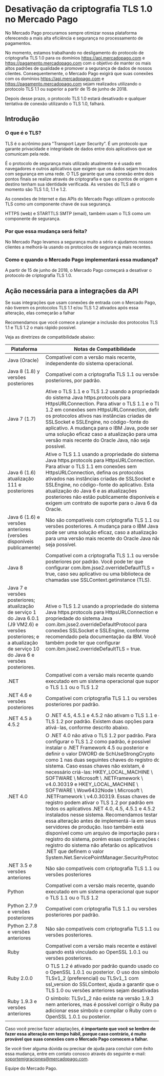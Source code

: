 # Desativação da criptografia TLS 1.0 no Mercado Pago

No Mercado Pago procuramos sempre otimizar nossa plataforma oferecendo a mais alta eficiência e segurança no processamento de pagamentos.

No momento, estamos trabalhando no desligamento do protocolo de criptografia TLS 1.0 para os domínios https://api.mercadopago.com e https://pagamento.mercadopago.com com o objetivo de manter os mais altos padrões de qualidade e promover a segurança de dados de nossos clientes.
Consequentemente, o Mercado Pago exigirá que suas conexões com os domínios https://api.mercadopago.com e https://pagamento.mercadopago.com sejam realizados utilizando o protocolo TLS 1.1 ou superior a partir de 15 de junho de 2018.

Depois desse prazo, o protocolo TLS 1.0 estará desativado e qualquer tentativa de conexão utilizando o TLS 1.0, falhará.
## Introdução

### O que é o TLS?

TLS é o acrônimo para "Transport Layer Security". É um protocolo que garante privacidade e integridade de dados entre dois aplicativos que se comunicam pela rede.

É o protocolo de segurança mais utilizado atualmente e é usado em navegadores e outros aplicativos que exigem que os dados sejam trocados com segurança em uma rede. O TLS garante que uma conexão entre dois pontos finais se realize através de criptografia e que os pontos de origem e destino tenham sua identidade verificada. As versões do TLS até o momento são TLS 1.0, 1.1 e 1.2.

As conexões de Internet e das APIs do Mercado Pago utilizam o protocolo TLS como um componente chave de sua segurança.

HTTPS (web) e STARTTLS SMTP (email), também usam o TLS como um componente de segurança.

### Por que essa mudança será feita?

No Mercado Pago levamos a segurança muito a sério e ajudamos nossos clientes a melhorá-la usando os protocolos de segurança mais recentes.

### Como e quando o Mercado Pago implementará essa mudança?

A partir de 15 de junho de 2018, o Mercado Pago começará a desativar o protocolo de criptografia TLS 1.0.

## Ação necessária para a integrações da API

Se suas integrações que usam conexões de entrada com o Mercado Pago, não tiverem os protocolos TLS 1.1 e/ou TLS 1.2 ativados após essa alteração, elas começarão a falhar

Recomendamos que você comece a planejar a inclusão dos protocolos TLS 1.1 e TLS 1.2 o mais rápido possível.

Veja as diretrizes de compatibilidade abaixo:

Plataforma | Notas de Compatibilidade
---------- | -----------------------
Java (Oracle) |	Compatível com a versão mais recente, independente do sistema operacional.
Java 8 (1.8) y versões posteriores | Compatível com a criptografia TLS 1.1 ou versões posteriores, por padrão.
Java 7 (1.7) |	Ative o TLS 1.1 e o TLS 1.2 usando a propriedade do sistema Java https.protocols para HttpsURLConnection. Para ativar o TLS 1.1 e o TLS 1.2 em conexões sem HttpsURLConnection, defina os protocolos ativos nas instâncias criadas de SSLSocket e SSLEngine, no código-fonte do aplicativo. A mudança para o IBM Java, pode ser uma solução eficaz caso a atualização para uma versão mais recente do Oracle Java, não seja possível.
Java 6 (1.6) atualização 111 e posteriores | Ative o TLS 1.1 usando a propriedade do sistema Java https.protocols para HttpsURLConnection. Para ativar o TLS 1.1 em conexões sem HttpsURLConnection, defina os protocolos ativados nas instâncias criadas de SSLSocket e SSLEngine, no código-fonte do aplicativo. Esta atualização do Java 6 e as atualizações posteriores não estão publicamente disponíveis e exigem um contrato de suporte para o Java 6 da Oracle.
Java 6 (1.6) e versões anteriores (versões disponíveis publicamente) | Não são compatíveis com criptografia TLS 1.1 ou versões posteriores. A mudança para o IBM Java pode ser uma solução eficaz, caso a atualização para uma versão mais recente do Oracle Java não seja possível.
Java 8 |	Compatível com a criptografia TLS 1.1 ou versões posteriores por padrão. Você pode ter que configurar com.ibm.jsse2.overrideDefaultTLS = true, caso seu aplicativo ou uma biblioteca de chamadas use SSLContext.getinstance (TLS).
Java 7 e versões posteriores; atualização de serviço 1 do Java 6.0.1 (J9 VM2.6) e versões posteriores; e a atualização de serviço 10 do Java 6 e versões posteriores. |	Ative o TLS 1.2 usando a propriedade do sistema Java https.protocols para HttpsURLConnection e a propriedade do sistema Java com.ibm.jsse2.overrideDefaultProtocol para conexões SSLSocket e SSLEngine, conforme recomendado pela documentação da IBM. Você também pode ter que configurar com.ibm.jsse2.overrideDefaultTLS = true.
.NET |	Compatível com a versão mais recente quando executado em um sistema operacional que suporte o TLS 1.1 ou o TLS 1.2
.NET 4.6 e versões posteriores | Compatível com criptografia TLS 1.1 ou versões posteriores por padrão.
.NET 4.5 à 4.5.2 | O .NET 4.5, 4.5.1 e 4.5.2 não ativam o TLS 1.1 e o TLS 1.2 por padrão. Existem duas opções para ativá-las, conforme descrito abaixo.
.NET 4.0 | O .NET 4.0 não ativa o TLS 1.2 por padrão. Para configurar o TLS 1.2 como padrão, é possível instalar o .NET Framework 4.5 ou posterior e definir o valor DWORD de SchUseStrongCrypto como 1 nas duas seguintes chaves do registro do sistema. Caso essas chaves não existam, é necessário criá-las: HKEY_LOCAL_MACHINE \ SOFTWARE \ Microsoft \ .NETFramework \ v4.0.30319 e HKEY_LOCAL_MACHINE \ SOFTWARE \ Wow6432Node \ Microsoft \ .NETFramework \ v4.0.30319. Essas chaves de registro podem ativar o TLS 1.2 por padrão em todos os aplicativos .NET 4.0, 4.5, 4.5.1 e 4.5.2 instalados nesse sistema. Recomendamos testar essa alteração antes de implementá-la em seus servidores de produção. Isso também está disponível como um arquivo de importação para o registro do sistema, porém essas configurações de registro do sistema não afetarão os aplicativos .NET que definem o valor System.Net.ServicePointManager.SecurityProtocol.
.NET 3.5 e versões anteriores | Não são compatíveis com criptografia TLS 1.1 ou versões posteriores
Python | Compatível com a versão mais recente, quando executado em um sistema operacional que suporte o TLS 1.1 ou o TLS 1.2
Python 2.7.9 e versões posteriores | Compatível com criptografia TLS 1.1 ou versões posteriores por padrão.
Python 2.7.8 e versões anteriores | Não são compatíveis com criptografia TLS 1.1 ou versões posteriores.
Ruby | Compatível com a versão mais recente e estável quando está vinculado ao OpenSSL 1.0.1 ou versões posteriores.
Ruby 2.0.0 | O TLS 1.2 é ativado por padrão quando usado com o OpenSSL 1.0.1 ou posterior. O uso dos símbolos: TLSv1_2 (preferencial) ou TLSv1_1 com ssl_version do SSLContext, ajuda a garantir que o TLS 1.0 ou versões anteriores sejam desativadas.
Ruby 1.9.3 e versões anteriores | O símbolo: TLSv1_2 não existe na versão 1.9.3 nem anteriores, mas é possível corrigir o Ruby para adicionar esse símbolo e compilar o Ruby com o OpenSSL 1.0.1 ou posterior.

Caso você precise fazer adaptações, **é importante que você se lembre de fazer essa alteração em tempo hábil, porque caso contrário, é muito provável que suas conexões com o Mercado Pago comecem a falhar.**

Se você tiver alguma dúvida ou precisar de ajuda para concluir com êxito essa mudança, entre em contato conosco através do seguinte e-mail: soportemigraciones@mercadopago.com.

Equipe do Mercado Pago.
